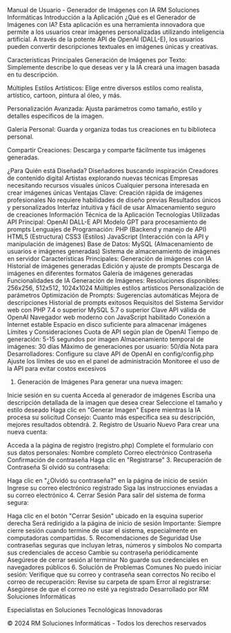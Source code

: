 Manual de Usuario - Generador de Imágenes con IA
RM Soluciones Informáticas
Introducción a la Aplicación
¿Qué es el Generador de Imágenes con IA?
Esta aplicación es una herramienta innovadora que permite a los usuarios crear imágenes personalizadas utilizando inteligencia artificial. A través de la potente API de OpenAI (DALL-E), los usuarios pueden convertir descripciones textuales en imágenes únicas y creativas.

Características Principales
Generación de Imágenes por Texto:
Simplemente describe lo que deseas ver y la IA creará una imagen basada en tu descripción.

Múltiples Estilos Artísticos:
Elige entre diversos estilos como realista, artístico, cartoon, pintura al óleo, y más.

Personalización Avanzada:
Ajusta parámetros como tamaño, estilo y detalles específicos de la imagen.

Galería Personal:
Guarda y organiza todas tus creaciones en tu biblioteca personal.

Compartir Creaciones:
Descarga y comparte fácilmente tus imágenes generadas.

¿Para Quién está Diseñada?
Diseñadores buscando inspiración
Creadores de contenido digital
Artistas explorando nuevas técnicas
Empresas necesitando recursos visuales únicos
Cualquier persona interesada en crear imágenes únicas
Ventajas Clave:
Creación rápida de imágenes profesionales
No requiere habilidades de diseño previas
Resultados únicos y personalizados
Interfaz intuitiva y fácil de usar
Almacenamiento seguro de creaciones
Información Técnica de la Aplicación
Tecnologías Utilizadas
API Principal:
OpenAI DALL-E API
Modelo GPT para procesamiento de prompts
Lenguajes de Programación:
PHP (Backend y manejo de API)
HTML5 (Estructura)
CSS3 (Estilos)
JavaScript (Interacción con la API y manipulación de imágenes)
Base de Datos:
MySQL (Almacenamiento de usuarios e imágenes generadas)
Sistema de almacenamiento de imágenes en servidor
Características Principales:
Generación de imágenes con IA
Historial de imágenes generadas
Edición y ajuste de prompts
Descarga de imágenes en diferentes formatos
Galería de imágenes generadas
Funcionalidades de IA
Generación de Imágenes:
Resoluciones disponibles: 256x256, 512x512, 1024x1024
Múltiples estilos artísticos
Personalización de parámetros
Optimización de Prompts:
Sugerencias automáticas
Mejora de descripciones
Historial de prompts exitosos
Requisitos del Sistema
Servidor web con PHP 7.4 o superior
MySQL 5.7 o superior
Clave API válida de OpenAI
Navegador web moderno con JavaScript habilitado
Conexión a Internet estable
Espacio en disco suficiente para almacenar imágenes
Límites y Consideraciones
Cuota de API según plan de OpenAI
Tiempo de generación: 5-15 segundos por imagen
Almacenamiento temporal de imágenes: 30 días
Máximo de generaciones por usuario: 50/día
Nota para Desarrolladores:
Configure su clave API de OpenAI en config/config.php
Ajuste los límites de uso en el panel de administración
Monitoree el uso de la API para evitar costos excesivos
1. Generación de Imágenes
Para generar una nueva imagen:

Inicie sesión en su cuenta
Acceda al generador de imágenes
Escriba una descripción detallada de la imagen que desea crear
Seleccione el tamaño y estilo deseado
Haga clic en "Generar Imagen"
Espere mientras la IA procesa su solicitud
Consejo: Cuanto más específica sea su descripción, mejores resultados obtendrá.
2. Registro de Usuario Nuevo
Para crear una nueva cuenta:

Acceda a la página de registro (registro.php)
Complete el formulario con sus datos personales:
Nombre completo
Correo electrónico
Contraseña
Confirmación de contraseña
Haga clic en "Registrarse"
3. Recuperación de Contraseña
Si olvidó su contraseña:

Haga clic en "¿Olvidó su contraseña?" en la página de inicio de sesión
Ingrese su correo electrónico registrado
Siga las instrucciones enviadas a su correo electrónico
4. Cerrar Sesión
Para salir del sistema de forma segura:

Haga clic en el botón "Cerrar Sesión" ubicado en la esquina superior derecha
Será redirigido a la página de inicio de sesión
Importante: Siempre cierre sesión cuando termine de usar el sistema, especialmente en computadoras compartidas.
5. Recomendaciones de Seguridad
Use contraseñas seguras que incluyan letras, números y símbolos
No comparta sus credenciales de acceso
Cambie su contraseña periódicamente
Asegúrese de cerrar sesión al terminar
No guarde sus credenciales en navegadores públicos
6. Solución de Problemas Comunes
No puedo iniciar sesión: Verifique que su correo y contraseña sean correctos
No recibo el correo de recuperación: Revise su carpeta de spam
Error al registrarse: Asegúrese de que el correo no esté ya registrado
Desarrollado por RM Soluciones Informáticas

Especialistas en Soluciones Tecnológicas Innovadoras

© 2024 RM Soluciones Informáticas - Todos los derechos reservados
